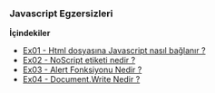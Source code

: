### Javascript Egzersizleri

**İçindekiler**

- [Ex01 - Html dosyasına Javascript nasıl bağlanır ?](Ex01)
- [Ex02 - NoScript etiketi nedir ?](Ex02)
- [Ex03 - Alert Fonksiyonu Nedir ?](Ex03)
- [Ex04 - Document.Write Nedir ?](Ex04)
